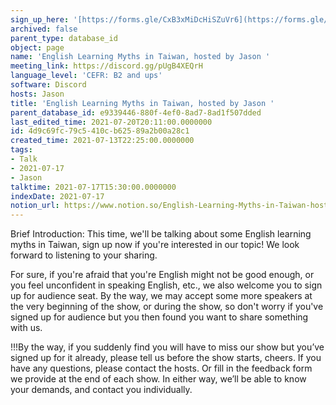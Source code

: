 ```yaml
---
sign_up_here: '[https://forms.gle/CxB3xMiDcHiSZuVr6](https://forms.gle/CxB3xMiDcHiSZuVr6)'
archived: false
parent_type: database_id
object: page
name: 'English Learning Myths in Taiwan, hosted by Jason '
meeting_link: https://discord.gg/pUgB4XEQrH
language_level: 'CEFR: B2 and ups'
software: Discord
hosts: Jason
title: 'English Learning Myths in Taiwan, hosted by Jason '
parent_database_id: e9339446-880f-4ef0-8ad7-8ad1f507dded
last_edited_time: 2021-07-20T20:11:00.0000000
id: 4d9c69fc-79c5-410c-b625-89a2b00a28c1
created_time: 2021-07-13T22:25:00.0000000
tags:
- Talk
- 2021-07-17
- Jason
talktime: 2021-07-17T15:30:00.0000000
indexDate: 2021-07-17
notion_url: https://www.notion.so/English-Learning-Myths-in-Taiwan-hosted-by-Jason-4d9c69fc79c5410cb62589a2b00a28c1
---
```





Brief Introduction: This time, we'll be talking about some English learning myths in Taiwan, sign up now if you're interested in our topic! 
We look forward to listening to your sharing. 

For sure, if you're afraid that you're English might not be good enough, or you feel unconfident in speaking English, etc., we also welcome you to sign up for audience seat. By the way, we may accept some more speakers at the very beginning of the show, or during the show, so don't worry if you've signed up for audience but you then found you want to share something with us.

!!!By the way, if you suddenly find you will have to miss our show but you’ve signed up for it already, please tell us before the show starts, cheers.
If you have any questions, please contact the hosts. Or fill in the feedback form we provide at the end of each show. In either way, we’ll be able to know your demands, and contact you individually.



